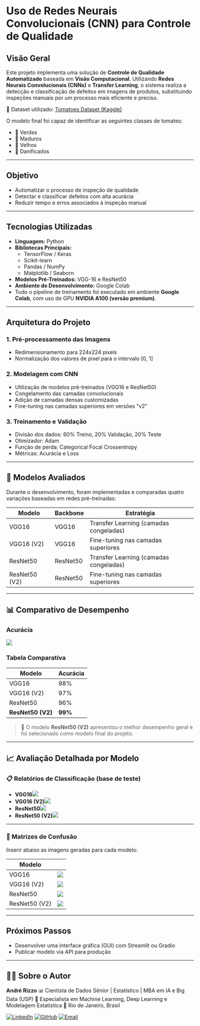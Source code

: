 # **Uso de Redes Neurais Convolucionais (CNN) para Controle de Qualidade**

## **Visão Geral**

Este projeto implementa uma solução de **Controle de Qualidade Automatizado** baseada em **Visão Computacional**. Utilizando **Redes Neurais Convolucionais (CNNs)** e **Transfer Learning**, o sistema realiza a detecção e classificação de defeitos em imagens de produtos, substituindo inspeções manuais por um processo mais eficiente e preciso.

🔗 Dataset utilizado: [Tomatoes Dataset (Kaggle)](https://www.kaggle.com/datasets/enalis/tomatoes-dataset)

O modelo final foi capaz de identificar as seguintes classes de tomates:

- 🍅 Verdes
- 🍅 Maduros
- 🍅 Velhos
- 🍅 Danificados

---

## **Objetivo**

- Automatizar o processo de inspeção de qualidade
- Detectar e classificar defeitos com alta acurácia
- Reduzir tempo e erros associados à inspeção manual

---

## **Tecnologias Utilizadas**

- **Linguagem:** Python
- **Bibliotecas Principais:**
  - TensorFlow / Keras
  - Scikit-learn
  - Pandas / NumPy
  - Matplotlib / Seaborn
- **Modelos Pré-Treinados:** VGG-16 e ResNet50
- **Ambiente de Desenvolvimento:** Google Colab
- Todo o pipeline de treinamento foi executado em ambiente **Google Colab**, com uso de GPU **NVIDIA A100 (versão premium)**.

---

## **Arquitetura do Projeto**

### 1. Pré-processamento das Imagens

- Redimensionamento para 224x224 pixels
- Normalização dos valores de pixel para o intervalo [0, 1]

### 2. Modelagem com CNN

- Utilização de modelos pré-treinados (VGG16 e ResNet50)
- Congelamento das camadas convolucionais
- Adição de camadas densas customizadas
- Fine-tuning nas camadas superiores em versões "v2"

### 3. Treinamento e Validação

- Divisão dos dados: 60% Treino, 20% Validação, 20% Teste
- Otimizador: Adam
- Função de perda: Categorical Focal Crossentropy
- Métricas: Acurácia e Loss

---

## 🧪 Modelos Avaliados

Durante o desenvolvimento, foram implementadas e comparadas quatro variações baseadas em redes pré-treinadas:

| Modelo        | Backbone | Estratégia                            |
| ------------- | -------- | -------------------------------------- |
| VGG16         | VGG16    | Transfer Learning (camadas congeladas) |
| VGG16 (V2)    | VGG16    | Fine-tuning nas camadas superiores     |
| ResNet50      | ResNet50 | Transfer Learning (camadas congeladas) |
| ResNet50 (V2) | ResNet50 | Fine-tuning nas camadas superiores     |

---

## 📊 Comparativo de Desempenho

### Acurácia

![](/img/Accuracy_graph.png)

### Tabela Comparativa

| Modelo                  | Acurácia     |
| ----------------------- | ------------- |
| VGG16                   | 98%           |
| VGG16 (V2)              | 97%           |
| ResNet50                | 96%           |
| **ResNet50 (V2)** | **99%** |

> 🔹 O modelo **ResNet50 (V2)** apresentou o melhor desempenho geral e foi selecionado como modelo final do projeto.

---

## 📈 Avaliação Detalhada por Modelo

### 📋 Relatórios de Classificação (base de teste)

- **VGG16**![](/images/Classification_Report_VGG16.png)
- **VGG16 (V2)**![](/images/Classification_Report_VGG16v2.png)
- **ResNet50**![](/images/Classification_Report_ResNet50.png)
- **ResNet50 (V2)**![](/images/Classification_Report_ResNet50v2.png)

--- 

### 🔄 Matrizes de Confusão

Inserir abaixo as imagens geradas para cada modelo:

| Modelo        |                                         |
| ------------- | --------------------------------------- |
| VGG16         | ![](/images/Confusion_Matrix_VGG16.png)      |
| VGG16 (V2)    | ![](/images/Confusion_Matrix_VGG16v2.png)    |
| ResNet50      | ![](/images/Confusion_Matrix_ResNet50.png)   |
| ResNet50 (V2) | ![](/images/Confusion_Matrix_ResNet50v2.png) |

---

## **Próximos Passos**

- Desenvolver uma interface gráfica (GUI) com Streamlit ou Gradio
- Publicar modelo via API para produção

---

## 👨‍💻 Sobre o Autor

**André Rizzo**
📊 Cientista de Dados Sênior | Estatístico | MBA em IA e Big Data (USP)
🧠 Especialista em Machine Learning, Deep Learning e Modelagem Estatística
📍 Rio de Janeiro, Brasil

[![LinkedIn](https://img.shields.io/badge/LinkedIn-Perfil-0077B5?logo=linkedin&logoColor=white)](https://www.linkedin.com/in/andrerizzo1)
[![GitHub](https://img.shields.io/badge/GitHub-Portfólio-181717?logo=github&logoColor=white)](https://github.com/andrerizzo)
[![Email](https://img.shields.io/badge/Email-andrerizzo@hotmail.com-D14836?logo=gmail&logoColor=white)](mailto:andrerizzo@hotmail.com)
